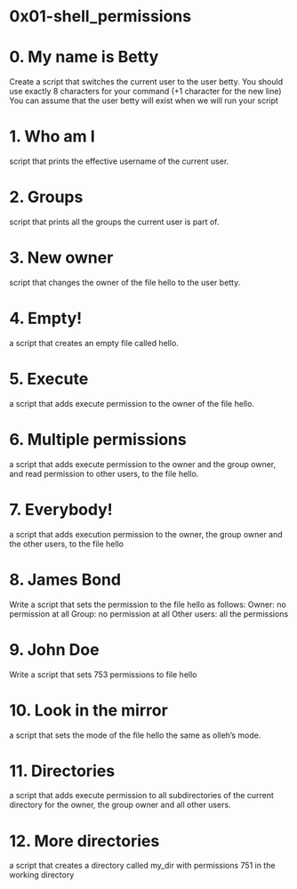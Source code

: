 # 0x01-shell_permissions

# 0. My name is Betty
Create a script that switches the current user to the user betty.  You should use exactly 8 characters for your command (+1 character for the new line) You can assume that the user betty will exist when we will run your script 
# 1. Who am I
script that prints the effective username of the current user.

# 2. Groups
script that prints all the groups the current user is part of.

# 3. New owner
script that changes the owner of the file hello to the user betty.

# 4. Empty!
a script that creates an empty file called hello.

# 5. Execute
a script that adds execute permission to the owner of the file hello.

# 6. Multiple permissions
a script that adds execute permission to the owner and the group owner, and read permission to other users, to the file hello.

# 7. Everybody!
a script that adds execution permission to the owner, the group owner and the other users, to the file hello

# 8. James Bond
Write a script that sets the permission to the file hello as follows:
	Owner: no permission at all
	Group: no permission at all
	Other users: all the permissions

# 9. John Doe
Write a script that sets 753 permissions to file hello

# 10. Look in the mirror
a script that sets the mode of the file hello the same as olleh’s mode.

# 11. Directories
a script that adds execute permission to all subdirectories of the current directory for the owner, the group owner and all other users.

# 12. More directories
a script that creates a directory called my_dir with permissions 751 in the working directory
